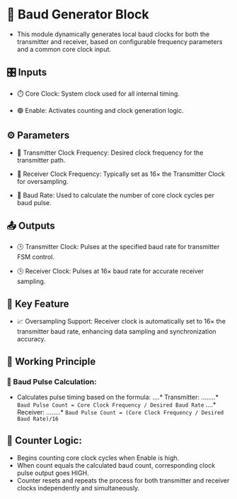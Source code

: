 # 🔧 Baud Generator Block
* This module dynamically generates local baud clocks for both the transmitter and receiver, based on configurable frequency parameters and a common core clock input.


## 🎛️ Inputs
* ⏱️ Core Clock: System clock used for all internal timing.

* 🟢 Enable: Activates counting and clock generation logic.


## ⚙️ Parameters
* 📐 Transmitter Clock Frequency: Desired clock frequency for the transmitter path.

* 📐 Receiver Clock Frequency: Typically set as 16× the Transmitter Clock for oversampling.

* 🔢 Baud Rate: Used to calculate the number of core clock cycles per baud pulse.


## 📤 Outputs
* 🕒 Transmitter Clock: Pulses at the specified baud rate for transmitter FSM control.

* 🕒 Receiver Clock: Pulses at 16× baud rate for accurate receiver sampling.


## 🧠 Key Feature

* 📈 Oversampling Support: Receiver clock is automatically set to 16× the transmitter baud rate, enhancing data sampling and synchronization accuracy.


## 🔄 Working Principle
### 🧮 Baud Pulse Calculation:
* Calculates pulse timing based on the formula:
....* Transmitter:
........* `Baud Pulse Count = Core Clock Frequency / Desired Baud Rate`
....* Receiver:
........* `Baud Pulse Count = (Core Clock Frequency / Desired Baud Rate)/16`

## 🔁 Counter Logic:
* Begins counting core clock cycles when Enable is high.
* When count equals the calculated baud count, corresponding clock pulse output goes HIGH.
* Counter resets and repeats the process for both transmitter and receiver clocks independently and simultaneously.
